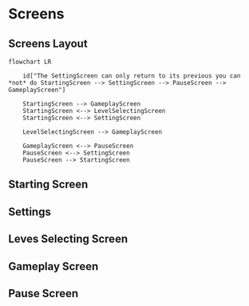 # Screens 

## Screens Layout
``` mermaid
flowchart LR

    id["The SettingScreen can only return to its previous you can *not* do StartingScreen --> SettingScreen --> PauseScreen --> GameplayScreen"]

    StartingScreen --> GameplayScreen
    StartingScreen <--> LevelSelectingScreen
    StartingScreen <--> SettingScreen

    LevelSelectingScreen --> GameplayScreen

    GameplayScreen <--> PauseScreen
    PauseScreen <--> SettingScreen
    PauseScreen --> StartingScreen

```
## Starting Screen


## Settings


## Leves Selecting Screen


## Gameplay Screen


## Pause Screen